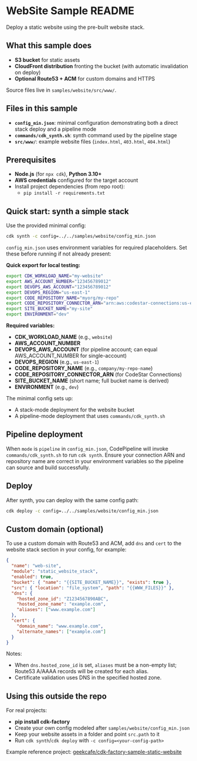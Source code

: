 # WebSite Sample README

Deploy a static website using the pre-built website stack.

## What this sample does
- **S3 bucket** for static assets
- **CloudFront distribution** fronting the bucket (with automatic invalidation on deploy)
- **Optional Route53 + ACM** for custom domains and HTTPS

Source files live in `samples/website/src/www/`.

## Files in this sample
- **`config_min.json`**: minimal configuration demonstrating both a direct stack deploy and a pipeline mode
- **`commands/cdk_synth.sh`**: synth command used by the pipeline stage
- **`src/www/`**: example website files (`index.html`, `403.html`, `404.html`)

## Prerequisites
- **Node.js** (for `npx cdk`), **Python 3.10+**
- **AWS credentials** configured for the target account
- Install project dependencies (from repo root):
  - `pip install -r requirements.txt`

## Quick start: synth a simple stack
Use the provided minimal config:

```sh
cdk synth -c config=../../samples/website/config_min.json
```

`config_min.json` uses environment variables for required placeholders. Set these before running if not already present:

**Quick export for local testing:**
```sh
export CDK_WORKLOAD_NAME="my-website"
export AWS_ACCOUNT_NUMBER="123456789012"
export DEVOPS_AWS_ACCOUNT="123456789012"
export DEVOPS_REGION="us-east-1"
export CODE_REPOSITORY_NAME="myorg/my-repo"
export CODE_REPOSITORY_CONNECTOR_ARN="arn:aws:codestar-connections:us-east-1:123456789012:connection/abc123"
export SITE_BUCKET_NAME="my-site"
export ENVIRONMENT="dev"
```

**Required variables:**

- **CDK_WORKLOAD_NAME** (e.g., `website`)
- **AWS_ACCOUNT_NUMBER**
- **DEVOPS_AWS_ACCOUNT** (for pipeline account; can equal AWS_ACCOUNT_NUMBER for single-account)
- **DEVOPS_REGION** (e.g., `us-east-1`)
- **CODE_REPOSITORY_NAME** (e.g., `company/my-repo-name`)
- **CODE_REPOSITORY_CONNECTOR_ARN** (for CodeStar Connections)
- **SITE_BUCKET_NAME** (short name; full bucket name is derived)
- **ENVIRONMENT** (e.g., `dev`)

The minimal config sets up:
- A stack-mode deployment for the website bucket
- A pipeline-mode deployment that uses `commands/cdk_synth.sh`

## Pipeline deployment
When `mode` is `pipeline` in `config_min.json`, CodePipeline will invoke `commands/cdk_synth.sh` to run `cdk synth`. Ensure your connection ARN and repository name are correct in your environment variables so the pipeline can source and build successfully.

## Deploy
After synth, you can deploy with the same config path:

```sh
cdk deploy -c config=../../samples/website/config_min.json
```

## Custom domain (optional)
To use a custom domain with Route53 and ACM, add `dns` and `cert` to the website stack section in your config, for example:

```json
{
  "name": "web-site",
  "module": "static_website_stack",
  "enabled": true,
  "bucket": { "name": "{{SITE_BUCKET_NAME}}", "exists": true },
  "src": { "location": "file_system", "path": "{{WWW_FILES}}" },
  "dns": {
    "hosted_zone_id": "Z1234567890ABC",
    "hosted_zone_name": "example.com",
    "aliases": ["www.example.com"]
  },
  "cert": {
    "domain_name": "www.example.com",
    "alternate_names": ["example.com"]
  }
}
```

Notes:
- When `dns.hosted_zone_id` is set, `aliases` must be a non-empty list; Route53 A/AAAA records will be created for each alias.
- Certificate validation uses DNS in the specified hosted zone.

## Using this outside the repo
For real projects:
- **pip install cdk-factory**
- Create your own config modeled after `samples/website/config_min.json`
- Keep your website assets in a folder and point `src.path` to it
- Run `cdk synth`/`cdk deploy` with `-c config=<your-config-path>`

Example reference project: [geekcafe/cdk-factory-sample-static-website](https://github.com/geekcafe/cdk-factory-sample-static-website/)